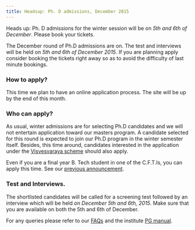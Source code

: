 ```yaml
---
title: Headsup: Ph. D admissions, December 2015
---
```


Heads up: Ph. D admissions for the winter session will be on *5th and
6th of December*. Please book your tickets. 
<!--more-->

The December round of Ph.D admissions are on. The test and interviews
will be held on *5th and 6th of December 2015*. If you are planning
apply consider booking the tickets right away so as to avoid the
difficulty of last minute bookings.


### How to apply?

This time we plan to have an online application process. The site will
be up by the end of this month.

### Who can apply?

As usual, winter admissions are for selecting Ph.D candidates and we
will not entertain application toward our masters program. A candidate
selected for this round is expected to join our Ph.D program in the
winter semester itself. Besides, this time around, candidates
interested in the application under the
[Visvesvaraya scheme][vishy-sheme] should also apply.


Even if you are a final year B. Tech student in one of the C.F.T.Is,
you can apply this time. See our [previous announcement][direct-phd].



### Test and Interviews.

The shortlisted candidates will be called for a screening test
followed by an interview which will be held on *December 5th and 6th,
2015*. Make sure that you are available on both the 5th and 6th of
December.

For any queries please refer to our [FAQs](/faq.html) and the
institute [PG manual].

[dec2014]: <http://www.iitk.ac.in/doaa/DOAA/admission2014_2.htm>


[GATE]: <http://en.wikipedia.org/wiki/Graduate_Aptitude_Test_in_Engineering>
[PG manual]: <http://www.iitk.ac.in/doaa/PG%20Manual%20Final.pdf> "PG Manual"
[direct-phd]: </announcements/2014-09-29-Direct-Admission-without-GATE/>
[travel]: </travel> "Reaching IIT Kanpur"
[doaa]: <http://www.iitk.ac.in/doaa/DOAA/admissions.html>
[vishy-sheme]: </announcements/2015-07-02-Visvesvaraya-PhD-Scheme>
